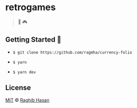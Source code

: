 # retrogames
> 👾 🎮

## Getting Started 🚀

* ```$ git clone https://github.com/ragmha/currency-folio```

* ```$ yarn```

* ```$ yarn dev ```

## License
[MIT](./license) © [Raghib Hasan](http://raghibm.com/)